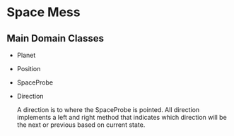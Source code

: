 # Space Mess

## Main Domain Classes

+ Planet

+ Position

+ SpaceProbe

+ Direction

  A direction is to where the SpaceProbe is pointed. All direction implements a left and right
  method that indicates which direction will be the next or previous based on current state.